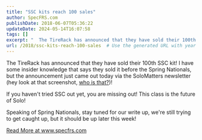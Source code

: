 ```yaml
---
title: "SSC kits reach 100 sales"
author: SpecFRS.com
publishDate: 2018-06-07T05:36:22
updateDate: 2024-05-14T16:07:58
tags: []
excerpt: "  The TireRack has announced that they have sold their 100th SSC kit! I have some insider knowledge that says they sold it before the Spring Nationals, but the announcement just came out today via the SoloMatters newsletter (hey look at that screenshot, who is that?)!  If you haven't tried SSC out yet, you are missing out! This class is the future of Solo!  Speaking of Spring Nationals, stay tuned for our write up, we're still trying to get caught up, but it should be up later this week! "
url: /2018/ssc-kits-reach-100-sales  # Use the generated URL with year
---
```

<p>The TireRack has announced that they have sold their 100th SSC kit! I have some insider knowledge that says they sold it before the Spring Nationals, but the announcement just came out today via the SoloMatters newsletter (hey look at that screenshot, <a href="https://www.chrishammond.com" target="_blank">who is that?</a>)!</p>  <p>If you haven't tried SSC out yet, you are missing out! This class is the future of Solo!</p>  <p>Speaking of Spring Nationals, stay tuned for our write up, we're still trying to get caught up, but it should be up later this week!</p>  <p><a href="https://www.specfrs.com/ssc-kits-reach-100-sales">Read More at www.specfrs.com</a></p> 
